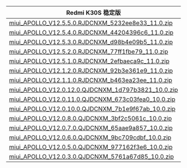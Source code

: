 | Redmi K30S  稳定版    |
| ---- |
| [miui_APOLLO_V12.5.5.0.RJDCNXM_5232ee8e33_11.0.zip](https://hugeota.d.miui.com/V12.5.5.0.RJDCNXM/miui_APOLLO_V12.5.5.0.RJDCNXM_5232ee8e33_11.0.zip)    |
| [miui_APOLLO_V12.5.4.0.RJDCNXM_44204396c6_11.0.zip](https://hugeota.d.miui.com/V12.5.4.0.RJDCNXM/miui_APOLLO_V12.5.4.0.RJDCNXM_44204396c6_11.0.zip)    |
| [miui_APOLLO_V12.5.3.0.RJDCNXM_d98b4e09b5_11.0.zip](https://hugeota.d.miui.com/V12.5.3.0.RJDCNXM/miui_APOLLO_V12.5.3.0.RJDCNXM_d98b4e09b5_11.0.zip)    |
| [miui_APOLLO_V12.5.2.0.RJDCNXM_77ff1fbe79_11.0.zip](https://hugeota.d.miui.com/V12.5.2.0.RJDCNXM/miui_APOLLO_V12.5.2.0.RJDCNXM_77ff1fbe79_11.0.zip)    |
| [miui_APOLLO_V12.5.1.0.RJDCNXM_2efbaeca9c_11.0.zip](https://hugeota.d.miui.com/V12.5.1.0.RJDCNXM/miui_APOLLO_V12.5.1.0.RJDCNXM_2efbaeca9c_11.0.zip)    |
| [miui_APOLLO_V12.1.2.0.RJDCNXM_92b3e361e9_11.0.zip](https://hugeota.d.miui.com/V12.1.2.0.RJDCNXM/miui_APOLLO_V12.1.2.0.RJDCNXM_92b3e361e9_11.0.zip)    |
| [miui_APOLLO_V12.1.1.0.RJDCNXM_b463ea23ee_11.0.zip](https://hugeota.d.miui.com/V12.1.1.0.RJDCNXM/miui_APOLLO_V12.1.1.0.RJDCNXM_b463ea23ee_11.0.zip)    |
| [miui_APOLLO_V12.0.12.0.QJDCNXM_1d797b3821_10.0.zip](https://hugeota.d.miui.com/V12.0.12.0.QJDCNXM/miui_APOLLO_V12.0.12.0.QJDCNXM_1d797b3821_10.0.zip)    |
| [miui_APOLLO_V12.0.11.0.QJDCNXM_673c03fea0_10.0.zip](https://hugeota.d.miui.com/V12.0.11.0.QJDCNXM/miui_APOLLO_V12.0.11.0.QJDCNXM_673c03fea0_10.0.zip)    |
| [miui_APOLLO_V12.0.10.0.QJDCNXM_7b1e9f67ab_10.0.zip](https://hugeota.d.miui.com/V12.0.10.0.QJDCNXM/miui_APOLLO_V12.0.10.0.QJDCNXM_7b1e9f67ab_10.0.zip)    |
| [miui_APOLLO_V12.0.8.0.QJDCNXM_3bf2c5061c_10.0.zip](https://hugeota.d.miui.com/V12.0.8.0.QJDCNXM/miui_APOLLO_V12.0.8.0.QJDCNXM_3bf2c5061c_10.0.zip)    |
| [miui_APOLLO_V12.0.7.0.QJDCNXM_65aae9a857_10.0.zip](https://hugeota.d.miui.com/V12.0.7.0.QJDCNXM/miui_APOLLO_V12.0.7.0.QJDCNXM_65aae9a857_10.0.zip)    |
| [miui_APOLLO_V12.0.6.0.QJDCNXM_9bc709cdbf_10.0.zip](https://hugeota.d.miui.com/V12.0.6.0.QJDCNXM/miui_APOLLO_V12.0.6.0.QJDCNXM_9bc709cdbf_10.0.zip)    |
| [miui_APOLLO_V12.0.5.0.QJDCNXM_977162f3e6_10.0.zip](https://hugeota.d.miui.com/V12.0.5.0.QJDCNXM/miui_APOLLO_V12.0.5.0.QJDCNXM_977162f3e6_10.0.zip)    |
| [miui_APOLLO_V12.0.3.0.QJDCNXM_5761a67d85_10.0.zip](https://hugeota.d.miui.com/V12.0.3.0.QJDCNXM/miui_APOLLO_V12.0.3.0.QJDCNXM_5761a67d85_10.0.zip)    |
